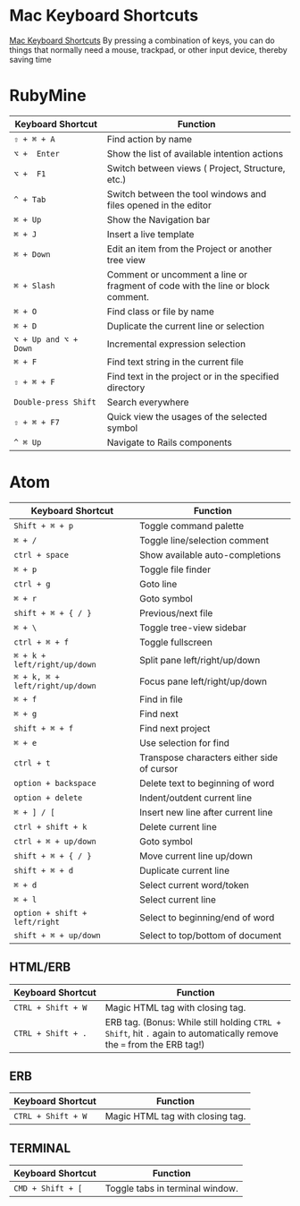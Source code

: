 # Mac Keyboard Shortcuts

[Mac Keyboard Shortcuts](https://support.apple.com/en-us/HT201236)
By pressing a combination of keys, you can do things that normally need a mouse, trackpad, or other input device, thereby saving time 

# RubyMine

Keyboard&nbsp;Shortcut | Function
---------------------- | -------------------------------------------------------
`⇧ + ⌘ + A`            | Find action by name
`⌥ +  Enter`           | Show the list of available intention actions
`⌥ +  F1`              | Switch between views ( Project, Structure, etc.)
`^ + Tab`              | Switch between the tool windows and files opened in the editor
`⌘ + Up`               | Show the Navigation bar
`⌘ + J`                | Insert a live template
`⌘ + Down`             | Edit an item from the Project or another tree view
`⌘ + Slash`            | Comment or uncomment a line or fragment of code with the line or block comment.
`⌘ + O`                | Find class or file by name
`⌘ + D`                | Duplicate the current line or selection
`⌥ + Up and ⌥ + Down`  | Incremental expression selection
`⌘ + F`                | Find text string in the current file
`⇧ + ⌘ + F`            | Find text in the project or in the specified directory
`Double-press Shift`   | Search everywhere
`⇧ + ⌘ + F7`           | Quick view the usages of the selected symbol
`^ ⌘ Up`               | Navigate to Rails components


# Atom

Keyboard&nbsp;Shortcut          | Function
------------------------------- | -------------------------------------------------------
`Shift + ⌘ + p`                 | Toggle command palette
`⌘ + /`                         | Toggle line/selection comment
`ctrl + space`                  | Show available auto-completions
`⌘ + p`                         | Toggle file finder
`ctrl + g`                      | Goto line
`⌘ + r`                         | Goto symbol
`shift + ⌘ + { / }`             | Previous/next file
`⌘ + \`                         | Toggle tree-view sidebar
`ctrl + ⌘ + f`                  | Toggle fullscreen
`⌘ + k + left/right/up/down`    | Split pane left/right/up/down
`⌘ + k, ⌘ + left/right/up/down` | Focus pane left/right/up/down
`⌘ + f`                         | Find in file
`⌘ + g`                         | Find next 
`shift + ⌘ + f`                 | Find next project
`⌘ + e`                         | Use selection for find
`ctrl + t`                      | Transpose characters either side of cursor
`option + backspace`            | Delete text to beginning of word
`option + delete`               | Indent/outdent current line
`⌘ + ] / [`                     | Insert new line after current line
`ctrl + shift + k`              | Delete current line
`ctrl + ⌘ + up/down`            | Goto symbol
`shift + ⌘ + { / }`             | Move current line up/down
`shift + ⌘ + d`                 | Duplicate current line
`⌘ + d`                         | Select current word/token
`⌘ + l`                         | Select current line
`option + shift + left/right`   | Select to beginning/end of word
`shift + ⌘ + up/down`           | Select to top/bottom of document



## HTML/ERB

Keyboard&nbsp;Shortcut | Function
---------------------- | -------------------------------------------------------
`CTRL + Shift + W`     | Magic HTML tag with closing tag.
`CTRL + Shift + .`     | ERB tag. (Bonus: While still holding `CTRL + Shift`, hit `.` again to automatically remove the `=` from the ERB tag!)


## ERB

Keyboard&nbsp;Shortcut | Function
---------------------- | -------------------------------------------------------
`CTRL + Shift + W`     | Magic HTML tag with closing tag.


## TERMINAL

Keyboard&nbsp;Shortcut | Function
---------------------- | -------------------------------------------------------
`CMD + Shift + [ `     | Toggle tabs in terminal window.